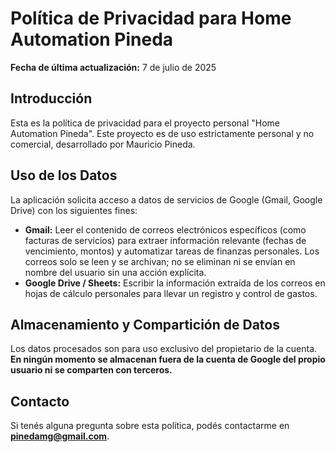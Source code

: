 # Política de Privacidad para Home Automation Pineda

**Fecha de última actualización:** 7 de julio de 2025

## Introducción
Esta es la política de privacidad para el proyecto personal "Home Automation Pineda". Este proyecto es de uso estrictamente personal y no comercial, desarrollado por Mauricio Pineda.

## Uso de los Datos
La aplicación solicita acceso a datos de servicios de Google (Gmail, Google Drive) con los siguientes fines:
* **Gmail:** Leer el contenido de correos electrónicos específicos (como facturas de servicios) para extraer información relevante (fechas de vencimiento, montos) y automatizar tareas de finanzas personales. Los correos solo se leen y se archivan; no se eliminan ni se envían en nombre del usuario sin una acción explícita.
* **Google Drive / Sheets:** Escribir la información extraída de los correos en hojas de cálculo personales para llevar un registro y control de gastos.

## Almacenamiento y Compartición de Datos
Los datos procesados son para uso exclusivo del propietario de la cuenta. **En ningún momento se almacenan fuera de la cuenta de Google del propio usuario ni se comparten con terceros.**

## Contacto
Si tenés alguna pregunta sobre esta política, podés contactarme en **pinedamg@gmail.com**.
